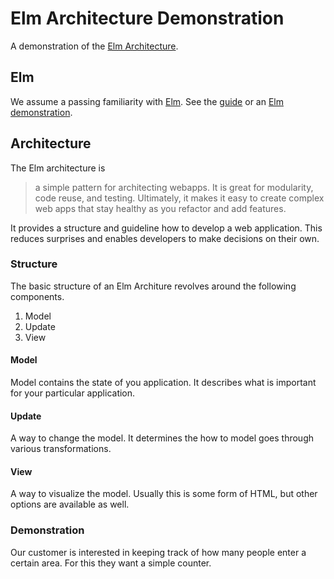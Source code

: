 # Elm Architecture Demonstration
A demonstration of the [Elm Architecture][elm-architecture].

## Elm
We assume a passing familiarity with [Elm][elm]. See the [guide][] or an [Elm demonstration][demo].

## Architecture
The Elm architecture is

> a simple pattern for architecting webapps. It is great for modularity, code reuse, and testing. Ultimately, it makes it easy to create complex web apps that stay healthy as you refactor and add features.

It provides a structure and guideline how to develop a web application. This reduces surprises and enables developers to make decisions on their own.

### Structure
The basic structure of an Elm Architure revolves around the following components.

1. Model
2. Update
3. View

#### Model
Model contains the state of you application. It describes what is important for your particular application.

#### Update
A way to change the model. It determines the how to model goes through various transformations.

#### View
A way to visualize the model. Usually this is some form of HTML, but other options are available as well.

### Demonstration
Our customer is interested in keeping track of how many people enter a certain area. For this they want a simple counter.


[elm-architecture]: https://guide.elm-lang.org/architecture/
[elm]: http://elm-lang.org/
[guide]: https://guide.elm-lang.org/
[demo]: https://github.com/HAN-ASD-DT/elm-demonstration
